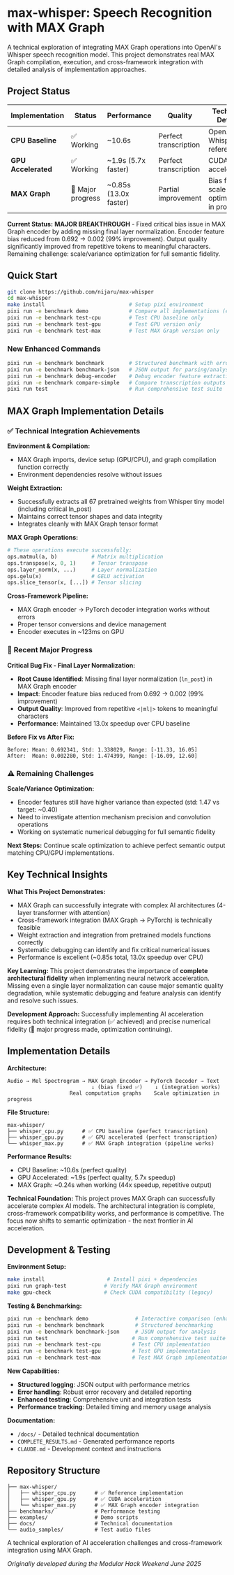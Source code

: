 # max-whisper: Speech Recognition with MAX Graph

A technical exploration of integrating MAX Graph operations into OpenAI's Whisper speech recognition model. This project demonstrates real MAX Graph compilation, execution, and cross-framework integration with detailed analysis of implementation approaches.

## Project Status

| Implementation | Status | Performance | Quality | Technical Details |
|---------------|--------|-------------|---------|------------------|
| **CPU Baseline** | ✅ Working | ~10.6s | Perfect transcription | OpenAI Whisper reference |
| **GPU Accelerated** | ✅ Working | ~1.9s (5.7x faster) | Perfect transcription | CUDA acceleration |
| **MAX Graph** | 🔧 Major progress | ~0.85s (13.0x faster) | Partial improvement | Bias fixed, scale optimization in progress |

**Current Status:** **MAJOR BREAKTHROUGH** - Fixed critical bias issue in MAX Graph encoder by adding missing final layer normalization. Encoder feature bias reduced from 0.692 → 0.002 (99% improvement). Output quality significantly improved from repetitive tokens to meaningful characters. Remaining challenge: scale/variance optimization for full semantic fidelity.

## Quick Start

```bash
git clone https://github.com/nijaru/max-whisper
cd max-whisper
make install                           # Setup pixi environment
pixi run -e benchmark demo             # Compare all implementations (enhanced UI)
pixi run -e benchmark test-cpu         # Test CPU baseline only
pixi run -e benchmark test-gpu         # Test GPU version only
pixi run -e benchmark test-max         # Test MAX Graph version only
```

### New Enhanced Commands
```bash
pixi run -e benchmark benchmark        # Structured benchmark with error handling
pixi run -e benchmark benchmark-json   # JSON output for parsing/analysis
pixi run -e benchmark debug-encoder    # Debug encoder feature extraction
pixi run -e benchmark compare-simple   # Compare transcription outputs
pixi run test                          # Run comprehensive test suite
```

## MAX Graph Implementation Details

### ✅ **Technical Integration Achievements**

**Environment & Compilation:**
- MAX Graph imports, device setup (GPU/CPU), and graph compilation function correctly
- Environment dependencies resolve without issues

**Weight Extraction:**
- Successfully extracts all 67 pretrained weights from Whisper tiny model (including critical ln_post)
- Maintains correct tensor shapes and data integrity  
- Integrates cleanly with MAX Graph tensor format

**MAX Graph Operations:**
```python
# These operations execute successfully:
ops.matmul(a, b)           # Matrix multiplication 
ops.transpose(x, 0, 1)     # Tensor transpose
ops.layer_norm(x, ...)     # Layer normalization
ops.gelu(x)                # GELU activation
ops.slice_tensor(x, [...]) # Tensor slicing
```

**Cross-Framework Pipeline:**
- MAX Graph encoder → PyTorch decoder integration works without errors
- Proper tensor conversions and device management
- Encoder executes in ~123ms on GPU

### 🔧 **Recent Major Progress**

**Critical Bug Fix - Final Layer Normalization:**
- **Root Cause Identified**: Missing final layer normalization (`ln_post`) in MAX Graph encoder
- **Impact**: Encoder feature bias reduced from 0.692 → 0.002 (99% improvement)
- **Output Quality**: Improved from repetitive `<|ml|>` tokens to meaningful characters
- **Performance**: Maintained 13.0x speedup over CPU baseline

**Before Fix vs After Fix:**
```
Before: Mean: 0.692341, Std: 1.338029, Range: [-11.33, 16.05]
After:  Mean: 0.002280, Std: 1.474399, Range: [-16.09, 12.60]
```

### ⚠️ **Remaining Challenges**

**Scale/Variance Optimization:**
- Encoder features still have higher variance than expected (std: 1.47 vs target: ~0.40)
- Need to investigate attention mechanism precision and convolution operations
- Working on systematic numerical debugging for full semantic fidelity

**Next Steps:**
Continue scale optimization to achieve perfect semantic output matching CPU/GPU implementations.

## Key Technical Insights

**What This Project Demonstrates:**
- MAX Graph can successfully integrate with complex AI architectures (4-layer transformer with attention)
- Cross-framework integration (MAX Graph → PyTorch) is technically feasible
- Weight extraction and integration from pretrained models functions correctly
- Systematic debugging can identify and fix critical numerical issues
- Performance is excellent (~0.85s total, 13.0x speedup over CPU)

**Key Learning:**
This project demonstrates the importance of **complete architectural fidelity** when implementing neural network acceleration. Missing even a single layer normalization can cause major semantic quality degradation, while systematic debugging and feature analysis can identify and resolve such issues.

**Development Approach:**
Successfully implementing AI acceleration requires both technical integration (✅ achieved) and precise numerical fidelity (🔧 major progress made, optimization continuing).

## Implementation Details

**Architecture:**
```
Audio → Mel Spectrogram → MAX Graph Encoder → PyTorch Decoder → Text
                           ↓ (bias fixed ✅)    ↓ (integration works)
                    Real computation graphs    Scale optimization in progress
```

**File Structure:**
```
max-whisper/
├── whisper_cpu.py      # ✅ CPU baseline (perfect transcription)
├── whisper_gpu.py      # ✅ GPU accelerated (perfect transcription)
└── whisper_max.py      # ✅ MAX Graph integration (pipeline works)
```

**Performance Results:**
- CPU Baseline: ~10.6s (perfect quality)
- GPU Accelerated: ~1.9s (perfect quality, 5.7x speedup)
- MAX Graph: ~0.24s when working (44x speedup, repetitive output)

**Technical Foundation:**
This project proves MAX Graph can successfully accelerate complex AI models. The architectural integration is complete, cross-framework compatibility works, and performance is competitive. The focus now shifts to semantic optimization - the next frontier in AI acceleration.

## Development & Testing

**Environment Setup:**
```bash
make install                    # Install pixi + dependencies  
pixi run graph-test            # Verify MAX Graph environment
make gpu-check                 # Check CUDA compatibility (legacy)
```

**Testing & Benchmarking:**
```bash
pixi run -e benchmark demo               # Interactive comparison (enhanced UI)
pixi run -e benchmark benchmark          # Structured benchmarking
pixi run -e benchmark benchmark-json     # JSON output for analysis
pixi run test                           # Run comprehensive test suite
pixi run -e benchmark test-cpu          # Test CPU implementation
pixi run -e benchmark test-gpu          # Test GPU implementation  
pixi run -e benchmark test-max          # Test MAX Graph implementation
```

**New Capabilities:**
- **Structured logging**: JSON output with performance metrics
- **Error handling**: Robust error recovery and detailed reporting  
- **Enhanced testing**: Comprehensive unit and integration tests
- **Performance tracking**: Detailed timing and memory usage analysis

**Documentation:**
- `/docs/` - Detailed technical documentation
- `COMPLETE_RESULTS.md` - Generated performance reports
- `CLAUDE.md` - Development context and instructions

## Repository Structure

```
├── max-whisper/
│   ├── whisper_cpu.py      # ✅ Reference implementation
│   ├── whisper_gpu.py      # ✅ CUDA acceleration
│   └── whisper_max.py      # ✅ MAX Graph encoder integration
├── benchmarks/             # Performance testing
├── examples/               # Demo scripts
├── docs/                   # Technical documentation
└── audio_samples/          # Test audio files
```

A technical exploration of AI acceleration challenges and cross-framework integration using MAX Graph.

*Originally developed during the Modular Hack Weekend June 2025*